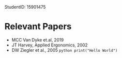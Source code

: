 StudentID: 15901475
# Relevant Papers

- MCC Van Dyke et.al, 2019
- JT Harvey, Applied Ergonomics, 2002
- DW Ziegler et al., 2005
``` python print("Hello World") ```
